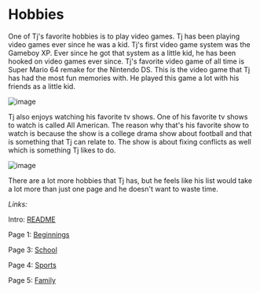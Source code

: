 # Hobbies

One of Tj's favorite hobbies is to play video games. Tj has been playing video games ever since he was a kid. Tj's first video game system was the Gameboy XP. Ever since he got that system as a little kid, he has been hooked on video games ever since. Tj's favorite video game of all time is Super Mario 64 remake for the Nintendo DS. This is the video game that Tj has had the most fun memories with. He played this game a lot with his friends as a little kid.

![image](https://user-images.githubusercontent.com/128004223/225762317-4f260786-16ea-452a-962b-90ef30951d01.png)

Tj also enjoys watching his favorite tv shows. One of his favorite tv shows to watch is called All American. The reason why that's his favorite show to watch is because the show is a college drama show about football and that is something that Tj can relate to. The show is about fixing conflicts as well which is something Tj likes to do.

![image](https://user-images.githubusercontent.com/128004223/225763180-4936e078-505c-428f-81e8-539920455fcd.png)

There are a lot more hobbies that Tj has, but he feels like his list would take a lot more than just one page and he doesn't want to waste time.

_Links:_

Intro: [README](README.md)

Page 1: [Beginnings](Beginnings.md)

Page 3: [School](school.md) 

Page 4: [Sports](Sports.md)

Page 5: [Family](Family.md)
